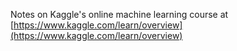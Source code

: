 Notes on Kaggle's online machine learning course at [https://www.kaggle.com/learn/overview](https://www.kaggle.com/learn/overview)
